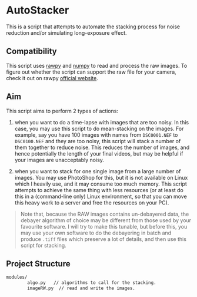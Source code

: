 # AutoStacker

This is a script that attempts to automate the stacking process for noise
reduction and/or simulating long-exposure effect.

## Compatibility

This script uses [rawpy](https://pypi.org/project/rawpy/) and
[numpy](https://numpy.org/) to read and process the raw images. To figure out
whether the script can support the raw file for your camera, check it out on 
rawpy [official website](https://pypi.org/project/rawpy/).

## Aim

This script aims to perform 2 types of actions:

1. when you want to do a time-lapse with images that are too noisy. In this
case, you may use this script to do mean-stacking on the images. For example,
say you have 100 images with names from `DSC0001.NEF` to `DSC0100.NEF` and they
are too noisy, this script will stack a number of them together to reduce noise.
This reduces the number of images, and hence potentially the length of your
final videos, but may be helpful if your images are unacceptably noisy.

2. when you want to stack for one single image from a large number of images.
You may use PhotoShop for this, but it is not available on Linux which I heavily
use, and it may consume too much memory. This script attempts to achieve the
same thing with less resources (or at least do this in a (command-line only)
Linux environment, so that you can move this heavy work to a server and free the
resources on your PC).

>Note that, because the RAW images contains un-debayered data, the debayer
>algorithm of choice may be different from those used by your favourite
>software. I will try to make this tunable, but before this, you may use your
>own software to do the debayering in batch and produce `.tiff` files which
>preserve a lot of details, and then use this script for stacking.

## Project Structure

```sh
modules/
        algo.py   // algorithms to call for the stacking.
        imageRW.py  // read and write the images.
```
